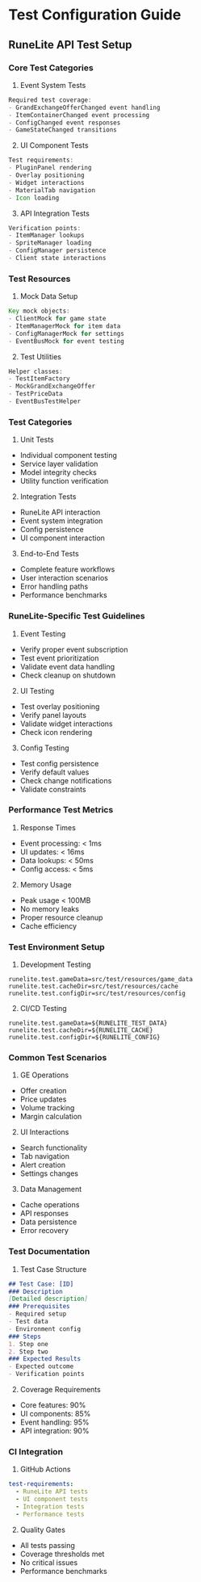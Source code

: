# Test Configuration Guide

## RuneLite API Test Setup

### Core Test Categories

1. Event System Tests
```java
Required test coverage:
- GrandExchangeOfferChanged event handling
- ItemContainerChanged event processing
- ConfigChanged event responses
- GameStateChanged transitions
```

2. UI Component Tests
```java
Test requirements:
- PluginPanel rendering
- Overlay positioning
- Widget interactions
- MaterialTab navigation
- Icon loading
```

3. API Integration Tests
```java
Verification points:
- ItemManager lookups
- SpriteManager loading
- ConfigManager persistence
- Client state interactions
```

### Test Resources

1. Mock Data Setup
```java
Key mock objects:
- ClientMock for game state
- ItemManagerMock for item data
- ConfigManagerMock for settings
- EventBusMock for event testing
```

2. Test Utilities
```java
Helper classes:
- TestItemFactory
- MockGrandExchangeOffer
- TestPriceData
- EventBusTestHelper
```

### Test Categories

1. Unit Tests
- Individual component testing
- Service layer validation
- Model integrity checks
- Utility function verification

2. Integration Tests
- RuneLite API interaction
- Event system integration
- Config persistence
- UI component interaction

3. End-to-End Tests
- Complete feature workflows
- User interaction scenarios
- Error handling paths
- Performance benchmarks

### RuneLite-Specific Test Guidelines

1. Event Testing
- Verify proper event subscription
- Test event prioritization
- Validate event data handling
- Check cleanup on shutdown

2. UI Testing
- Test overlay positioning
- Verify panel layouts
- Validate widget interactions
- Check icon rendering

3. Config Testing
- Test config persistence
- Verify default values
- Check change notifications
- Validate constraints

### Performance Test Metrics

1. Response Times
- Event processing: < 1ms
- UI updates: < 16ms
- Data lookups: < 50ms
- Config access: < 5ms

2. Memory Usage
- Peak usage < 100MB
- No memory leaks
- Proper resource cleanup
- Cache efficiency

### Test Environment Setup

1. Development Testing
```properties
runelite.test.gameData=src/test/resources/game_data
runelite.test.cacheDir=src/test/resources/cache
runelite.test.configDir=src/test/resources/config
```

2. CI/CD Testing
```properties
runelite.test.gameData=${RUNELITE_TEST_DATA}
runelite.test.cacheDir=${RUNELITE_CACHE}
runelite.test.configDir=${RUNELITE_CONFIG}
```

### Common Test Scenarios

1. GE Operations
- Offer creation
- Price updates
- Volume tracking
- Margin calculation

2. UI Interactions
- Search functionality
- Tab navigation
- Alert creation
- Settings changes

3. Data Management
- Cache operations
- API responses
- Data persistence
- Error recovery

### Test Documentation

1. Test Case Structure
```markdown
## Test Case: [ID]
### Description
[Detailed description]
### Prerequisites
- Required setup
- Test data
- Environment config
### Steps
1. Step one
2. Step two
### Expected Results
- Expected outcome
- Verification points
```

2. Coverage Requirements
- Core features: 90%
- UI components: 85%
- Event handling: 95%
- API integration: 90%

### CI Integration

1. GitHub Actions
```yaml
test-requirements:
  - RuneLite API tests
  - UI component tests
  - Integration tests
  - Performance tests
```

2. Quality Gates
- All tests passing
- Coverage thresholds met
- No critical issues
- Performance benchmarks